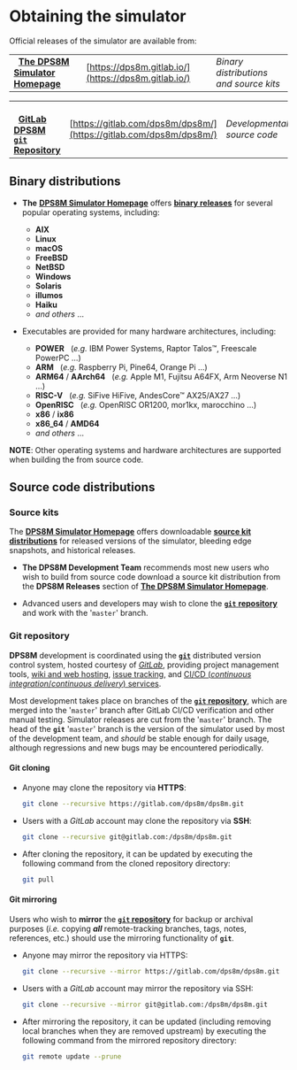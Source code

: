 
<!-- SPDX-License-Identifier: LicenseRef-CF-GAL -->
<!-- SPDX-FileCopyrightText: 2022-2025 The DPS8M Development Team -->
<!-- scspell-id: 054d4b7a-41fb-11ed-ab70-80ee73e9b8e7 -->

<!-- pagebreak -->

# Obtaining the simulator

Official releases of the simulator are available from:

<!-- br -->

|    |    |    |
| -- | -- | -- |
| &nbsp;&nbsp;[**The DPS8M Simulator Homepage**](https://dps8m.gitlab.io/) <br> | [https://dps8m.gitlab.io/](https://dps8m.gitlab.io/) | *Binary distributions and source kits* |

|    |    |    |
| -- | -- | -- |
| <br> &nbsp;&nbsp;[**GitLab DPS8M `git` Repository**](https://gitlab.com/dps8m/dps8m/) | [https://gitlab.com/dps8m/dps8m/](https://gitlab.com/dps8m/dps8m/) | *Developmental source code* |

<!-- br -->

<!-- br -->

## Binary distributions

<!-- br -->

* **The** [**DPS8M Simulator Homepage**](https://dps8m.gitlab.io/) offers [**binary releases**](https://dps8m.gitlab.io/dps8m/Releases/) for several popular operating systems, including:

  * **AIX**
  * **Linux**
  * **macOS**
  * **FreeBSD**
  * **NetBSD**
  * **Windows**
  * **Solaris**
  * **illumos**
  * **Haiku**
  * *and others* …

<!-- br -->

* Executables are provided for many hardware architectures, including:

  * **POWER** &nbsp; (*e.g.* IBM Power Systems, Raptor Talos™, Freescale PowerPC …)
  * **ARM** &nbsp; (*e.g.* Raspberry Pi, Pine64, Orange Pi …)
  * **ARM64** / **AArch64** &nbsp; (*e.g.* Apple M1, Fujitsu A64FX, Arm Neoverse N1 …)
  * **RISC-V** &nbsp; (*e.g.* SiFive HiFive, AndesCore™ AX25/AX27 …)
  * **OpenRISC** &nbsp; (*e.g.* OpenRISC OR1200, mor1kx, marocchino …)
  * **x86** / **ix86**
  * **x86_64** / **AMD64**
  * *and others* …

[]()

<!-- br -->

<!-- br -->

**NOTE**: Other operating systems and hardware architectures are supported when building the from source code.

<!-- pagebreak -->

## Source code distributions

### Source kits

The [**DPS8M Simulator Homepage**](https://dps8m.gitlab.io/) offers downloadable [**source kit distributions**](https://dps8m.gitlab.io/dps8m/Releases/) for released versions of the simulator, bleeding edge snapshots, and historical releases.

* **The DPS8M Development Team** recommends most new users who wish to build from source code download a source kit distribution from the **DPS8M Releases** section of [**The DPS8M Simulator Homepage**](https://dps8m.gitlab.io/).

* Advanced users and developers may wish to clone the [**`git`** **repository**](https://gitlab.com/dps8m/dps8m) and work with the '`master`' branch.

<!-- br -->

### Git repository

**DPS8M** development is coordinated using the [**`git`**](https://git-scm.com/) distributed version control system, hosted courtesy of [*GitLab*](https://gitlab.com/), providing project management tools, [wiki and web hosting](https://dps8m.gitlab.io), [issue tracking](https://gitlab.com/dps8m/dps8m/-/issues), and [CI/CD (*continuous integration*/*continuous delivery*) services](https://gitlab.com/dps8m/dps8m/-/pipelines).

Most development takes place on branches of the [**`git` repository**](https://gitlab.com/dps8m/dps8m), which are merged into the '`master`' branch after GitLab CI/CD verification and other manual testing.  Simulator releases are cut from the '`master`' branch.  The head of the **`git`** '`master`' branch is the version of the simulator used by most of the development team, and *should* be stable enough for daily usage, although regressions and new bugs may be encountered periodically.

#### Git cloning

* Anyone may clone the repository via **HTTPS**:

  ```sh
  git clone --recursive https://gitlab.com/dps8m/dps8m.git
  ```

* Users with a *GitLab* account may clone the repository via **SSH**:

  ```sh
  git clone --recursive git@gitlab.com:/dps8m/dps8m.git
  ```

* After cloning the repository, it can be updated by executing the following command from the cloned repository directory:

  ```sh
  git pull
  ```

#### Git mirroring

Users who wish to **mirror** the [**`git` repository**](https://gitlab.com/dps8m/dps8m) for backup or archival purposes (*i.e.* copying ***all*** remote-tracking branches, tags, notes, references, etc.) should use the mirroring functionality of **`git`**.

* Anyone may mirror the repository via HTTPS:

  ```sh
  git clone --recursive --mirror https://gitlab.com/dps8m/dps8m.git
  ```

* Users with a *GitLab* account may mirror the repository via SSH:

  ```sh
  git clone --recursive --mirror git@gitlab.com:/dps8m/dps8m.git
  ```

* After mirroring the repository, it can be updated (including removing local branches when they are removed upstream) by executing the following command from the mirrored repository directory:

  ```sh
  git remote update --prune
  ```

